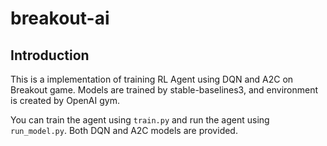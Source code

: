 # breakout-ai

## Introduction

This is a implementation of training RL Agent using DQN and A2C on Breakout game. Models are trained by stable-baselines3, and environment is created by OpenAI gym.

You can train the agent using `train.py` and run the agent using `run_model.py`. Both DQN and A2C models are provided.